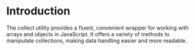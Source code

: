 # Introduction
The collect utility provides a fluent, convenient wrapper for working with arrays and objects in JavaScript. It offers a variety of methods to manipulate collections, making data handling easier and more readable.

